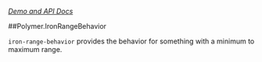 
<!---

This README is automatically generated from the comments in these files:
iron-range-behavior.html

Edit those files, and our readme bot will duplicate them over here!
Edit this file, and the bot will squash your changes :)

-->

_[Demo and API Docs](https://elements.polymer-project.org/elements/iron-range-behavior)_


##Polymer.IronRangeBehavior


`iron-range-behavior` provides the behavior for something with a minimum to maximum range.


